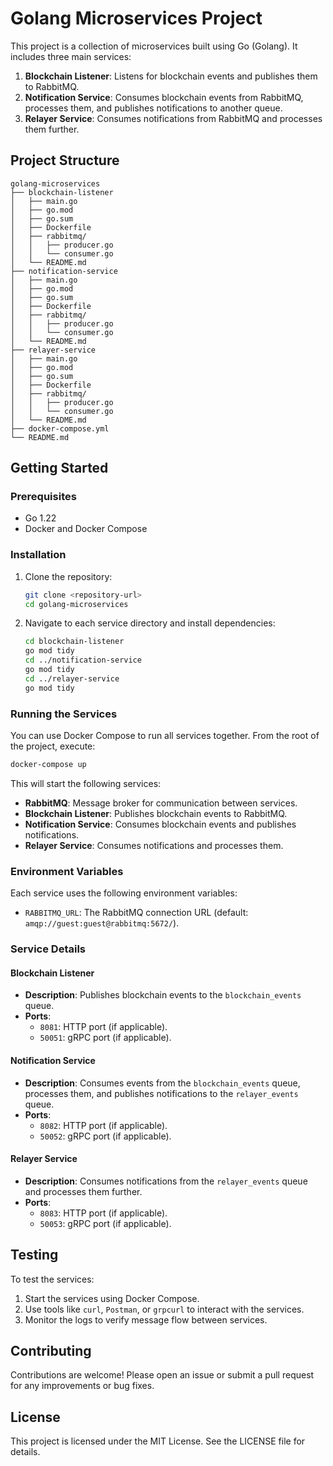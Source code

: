 # Golang Microservices Project

This project is a collection of microservices built using Go (Golang). It includes three main services:

1. **Blockchain Listener**: Listens for blockchain events and publishes them to RabbitMQ.
2. **Notification Service**: Consumes blockchain events from RabbitMQ, processes them, and publishes notifications to another queue.
3. **Relayer Service**: Consumes notifications from RabbitMQ and processes them further.

## Project Structure

```
golang-microservices
├── blockchain-listener
│   ├── main.go
│   ├── go.mod
│   ├── go.sum
│   ├── Dockerfile
│   ├── rabbitmq/
│   │   ├── producer.go
│   │   └── consumer.go
│   └── README.md
├── notification-service
│   ├── main.go
│   ├── go.mod
│   ├── go.sum
│   ├── Dockerfile
│   ├── rabbitmq/
│   │   ├── producer.go
│   │   └── consumer.go
│   └── README.md
├── relayer-service
│   ├── main.go
│   ├── go.mod
│   ├── go.sum
│   ├── Dockerfile
│   ├── rabbitmq/
│   │   ├── producer.go
│   │   └── consumer.go
│   └── README.md
├── docker-compose.yml
└── README.md
```

## Getting Started

### Prerequisites

- Go 1.22
- Docker and Docker Compose

### Installation

1. Clone the repository:
   ```bash
   git clone <repository-url>
   cd golang-microservices
   ```

2. Navigate to each service directory and install dependencies:
   ```bash
   cd blockchain-listener
   go mod tidy
   cd ../notification-service
   go mod tidy
   cd ../relayer-service
   go mod tidy
   ```

### Running the Services

You can use Docker Compose to run all services together. From the root of the project, execute:

```bash
docker-compose up
```

This will start the following services:
- **RabbitMQ**: Message broker for communication between services.
- **Blockchain Listener**: Publishes blockchain events to RabbitMQ.
- **Notification Service**: Consumes blockchain events and publishes notifications.
- **Relayer Service**: Consumes notifications and processes them.

### Environment Variables

Each service uses the following environment variables:
- `RABBITMQ_URL`: The RabbitMQ connection URL (default: `amqp://guest:guest@rabbitmq:5672/`).

### Service Details

#### **Blockchain Listener**
- **Description**: Publishes blockchain events to the `blockchain_events` queue.
- **Ports**:
  - `8081`: HTTP port (if applicable).
  - `50051`: gRPC port (if applicable).

#### **Notification Service**
- **Description**: Consumes events from the `blockchain_events` queue, processes them, and publishes notifications to the `relayer_events` queue.
- **Ports**:
  - `8082`: HTTP port (if applicable).
  - `50052`: gRPC port (if applicable).

#### **Relayer Service**
- **Description**: Consumes notifications from the `relayer_events` queue and processes them further.
- **Ports**:
  - `8083`: HTTP port (if applicable).
  - `50053`: gRPC port (if applicable).

## Testing

To test the services:
1. Start the services using Docker Compose.
2. Use tools like `curl`, `Postman`, or `grpcurl` to interact with the services.
3. Monitor the logs to verify message flow between services.

## Contributing

Contributions are welcome! Please open an issue or submit a pull request for any improvements or bug fixes.

## License

This project is licensed under the MIT License. See the LICENSE file for details.